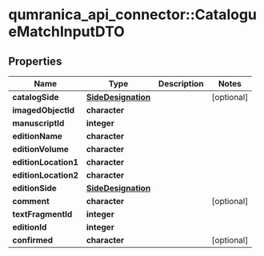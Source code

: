 # qumranica_api_connector::CatalogueMatchInputDTO

## Properties
Name | Type | Description | Notes
------------ | ------------- | ------------- | -------------
**catalogSide** | [**SideDesignation**](SideDesignation.md) |  | [optional] 
**imagedObjectId** | **character** |  | 
**manuscriptId** | **integer** |  | 
**editionName** | **character** |  | 
**editionVolume** | **character** |  | 
**editionLocation1** | **character** |  | 
**editionLocation2** | **character** |  | 
**editionSide** | [**SideDesignation**](SideDesignation.md) |  | 
**comment** | **character** |  | [optional] 
**textFragmentId** | **integer** |  | 
**editionId** | **integer** |  | 
**confirmed** | **character** |  | [optional] 


